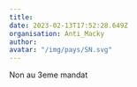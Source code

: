 ```yaml
---
title: 
date: 2023-02-13T17:52:28.649Z
organisation: Anti_Macky
author: 
avatar: "/img/pays/SN.svg"
---
```


Non au 3eme mandat 